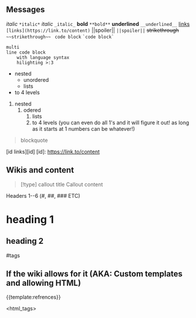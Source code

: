 
## Messages

*italic* `*italic*`
_italic_ `_italic_`
**bold** `**bold**`
__underlined__ `__underlined__`
[links](https://link.to/content) `[links](https://link.to/content)`
||spoiler|| `||spoiler||`
~~strikethrough~~ `~~strikethrough~~ `
`code block` `` `code block` ``

```language
multi
line code block
    with language syntax
    hilighting >:3
```

- nested
    - unordered
    - lists
- to 4 levels

1. nested
    1. odered
        1. lists
        1. to 4 levels (you can even do all 1's and it  will figure it out! as long as it starts at 1 numbers can be whatever!)

> blockquote

[id links][id]
[id]: https://link.to/content

## Wikis and content

> [!type] callout title
> Callout content

Headers 1--6 (#, ##, ### ETC)

heading 1
=========

heading 2
---------

#tags 

## If the wiki allows for it (AKA: Custom templates and allowing HTML)

{{template:refrences}}

<html_tags>
    <except>
        <script />
        <style /> <!-- define these in the group/wikis stle instead. Keep in mind these can always be turned off by the end user. -->
        <input />
        <head />
        <link />
    </except>
</html_tags>

---
frontmater: variables
for random: content

---

MAYBE: [[wikilink]] `[[wikilink]]` 


## Optional find/replace (avalible everywehre)

`--` = `—` (emdash)